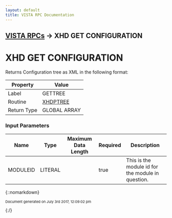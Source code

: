 ```yaml
---
layout: default
title: VISTA RPC Documentation
---
```


## [VISTA RPCs](TableOfContents) &#8594; XHD GET CONFIGURATION
# XHD GET CONFIGURATION

Returns Configuration tree as XML in the following format:

Property | Value
--- | ---
Label | GETTREE
Routine | [XHDPTREE](http://code.osehra.org/dox/Routine_XHDPTREE_source.html)
Return Type | GLOBAL ARRAY


### Input Parameters

Name | Type | Maximum Data Length | Required | Description
--- | --- | --- | --- | ---
MODULEID | LITERAL |  | true | This is the module id for the module in question.



{::nomarkdown} <br/><p style="font-size: 11px">Document generated on July 3rd 2017, 12:09:02 pm</p>{:/}